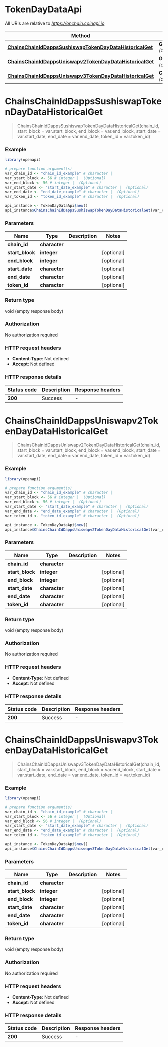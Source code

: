 # TokenDayDataApi

All URIs are relative to *https://onchain.coinapi.io*

Method | HTTP request | Description
------------- | ------------- | -------------
[**ChainsChainIdDappsSushiswapTokenDayDataHistoricalGet**](TokenDayDataApi.md#ChainsChainIdDappsSushiswapTokenDayDataHistoricalGet) | **GET** /chains/{chain_id}/dapps/sushiswap/tokenDayData/historical | 
[**ChainsChainIdDappsUniswapv2TokenDayDataHistoricalGet**](TokenDayDataApi.md#ChainsChainIdDappsUniswapv2TokenDayDataHistoricalGet) | **GET** /chains/{chain_id}/dapps/uniswapv2/tokenDayData/historical | 
[**ChainsChainIdDappsUniswapv3TokenDayDataHistoricalGet**](TokenDayDataApi.md#ChainsChainIdDappsUniswapv3TokenDayDataHistoricalGet) | **GET** /chains/{chain_id}/dapps/uniswapv3/tokenDayData/historical | 


# **ChainsChainIdDappsSushiswapTokenDayDataHistoricalGet**
> ChainsChainIdDappsSushiswapTokenDayDataHistoricalGet(chain_id, start_block = var.start_block, end_block = var.end_block, start_date = var.start_date, end_date = var.end_date, token_id = var.token_id)



### Example
```R
library(openapi)

# prepare function argument(s)
var_chain_id <- "chain_id_example" # character | 
var_start_block <- 56 # integer |  (Optional)
var_end_block <- 56 # integer |  (Optional)
var_start_date <- "start_date_example" # character |  (Optional)
var_end_date <- "end_date_example" # character |  (Optional)
var_token_id <- "token_id_example" # character |  (Optional)

api_instance <- TokenDayDataApi$new()
api_instance$ChainsChainIdDappsSushiswapTokenDayDataHistoricalGet(var_chain_id, start_block = var_start_block, end_block = var_end_block, start_date = var_start_date, end_date = var_end_date, token_id = var_token_id)
```

### Parameters

Name | Type | Description  | Notes
------------- | ------------- | ------------- | -------------
 **chain_id** | **character**|  | 
 **start_block** | **integer**|  | [optional] 
 **end_block** | **integer**|  | [optional] 
 **start_date** | **character**|  | [optional] 
 **end_date** | **character**|  | [optional] 
 **token_id** | **character**|  | [optional] 

### Return type

void (empty response body)

### Authorization

No authorization required

### HTTP request headers

 - **Content-Type**: Not defined
 - **Accept**: Not defined

### HTTP response details
| Status code | Description | Response headers |
|-------------|-------------|------------------|
| **200** | Success |  -  |

# **ChainsChainIdDappsUniswapv2TokenDayDataHistoricalGet**
> ChainsChainIdDappsUniswapv2TokenDayDataHistoricalGet(chain_id, start_block = var.start_block, end_block = var.end_block, start_date = var.start_date, end_date = var.end_date, token_id = var.token_id)



### Example
```R
library(openapi)

# prepare function argument(s)
var_chain_id <- "chain_id_example" # character | 
var_start_block <- 56 # integer |  (Optional)
var_end_block <- 56 # integer |  (Optional)
var_start_date <- "start_date_example" # character |  (Optional)
var_end_date <- "end_date_example" # character |  (Optional)
var_token_id <- "token_id_example" # character |  (Optional)

api_instance <- TokenDayDataApi$new()
api_instance$ChainsChainIdDappsUniswapv2TokenDayDataHistoricalGet(var_chain_id, start_block = var_start_block, end_block = var_end_block, start_date = var_start_date, end_date = var_end_date, token_id = var_token_id)
```

### Parameters

Name | Type | Description  | Notes
------------- | ------------- | ------------- | -------------
 **chain_id** | **character**|  | 
 **start_block** | **integer**|  | [optional] 
 **end_block** | **integer**|  | [optional] 
 **start_date** | **character**|  | [optional] 
 **end_date** | **character**|  | [optional] 
 **token_id** | **character**|  | [optional] 

### Return type

void (empty response body)

### Authorization

No authorization required

### HTTP request headers

 - **Content-Type**: Not defined
 - **Accept**: Not defined

### HTTP response details
| Status code | Description | Response headers |
|-------------|-------------|------------------|
| **200** | Success |  -  |

# **ChainsChainIdDappsUniswapv3TokenDayDataHistoricalGet**
> ChainsChainIdDappsUniswapv3TokenDayDataHistoricalGet(chain_id, start_block = var.start_block, end_block = var.end_block, start_date = var.start_date, end_date = var.end_date, token_id = var.token_id)



### Example
```R
library(openapi)

# prepare function argument(s)
var_chain_id <- "chain_id_example" # character | 
var_start_block <- 56 # integer |  (Optional)
var_end_block <- 56 # integer |  (Optional)
var_start_date <- "start_date_example" # character |  (Optional)
var_end_date <- "end_date_example" # character |  (Optional)
var_token_id <- "token_id_example" # character |  (Optional)

api_instance <- TokenDayDataApi$new()
api_instance$ChainsChainIdDappsUniswapv3TokenDayDataHistoricalGet(var_chain_id, start_block = var_start_block, end_block = var_end_block, start_date = var_start_date, end_date = var_end_date, token_id = var_token_id)
```

### Parameters

Name | Type | Description  | Notes
------------- | ------------- | ------------- | -------------
 **chain_id** | **character**|  | 
 **start_block** | **integer**|  | [optional] 
 **end_block** | **integer**|  | [optional] 
 **start_date** | **character**|  | [optional] 
 **end_date** | **character**|  | [optional] 
 **token_id** | **character**|  | [optional] 

### Return type

void (empty response body)

### Authorization

No authorization required

### HTTP request headers

 - **Content-Type**: Not defined
 - **Accept**: Not defined

### HTTP response details
| Status code | Description | Response headers |
|-------------|-------------|------------------|
| **200** | Success |  -  |

